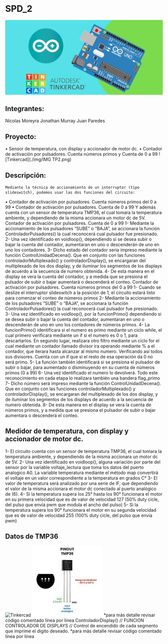 # SPD_2
![Tinkercad](./img/ArduinoTinkercad.jpg)

## Integrantes:
Nicolas Moreyra
Jonathan Murray
Juan Paredes

## Proyecto:
•	Sensor de temperatura, con display y accionador de motor dc.
•	Contador de activación por pulsadores. Cuenta números primos y Cuenta de 0 a 99
![Tinkercad](./img/IMG TP2.png)

## Descripción:
	Mediante la técnica de accionamiento de un interruptor (tipo slideswitch), podemos usar las dos funciones del circuito:
•	Contador de activación por pulsadores. Cuenta números primos del 0 a 99 
•	Contador de activación por pulsadores. Cuenta de 0 a 99
Y además cuenta con un sensor de temperatura TMP36, el cual tomara la temperatura ambiente, y dependiendo de la misma accionara un motor dc de 5V.
Contador de activación por pulsadores. Cuenta de 0 a 99
1-	Mediante la accionamiento de los pulsadores “SUBE” o “BAJA”, se accionara la función ControladorPulsadores() la cual reconocerá cual pulsador fue presionado. 
2-	Una vez identificado en voidloop(), dependiendo si se desea subir o bajar la cuenta del contador, aumentaran en uno o descenderán de uno en uno los contadores. 
3-	Dicho estado del contador seria impreso mediante la función ControlUnidadDecena(). Que en conjunto con las funciones controladorMultiplexado() y controladorDisplay(), se encargaran del multiplexado de los dos display, y de iluminar los segmentos de los displays de acuerdo a la secuencia de numero obtenida.
4-	De esta manera en el display se vera la cuenta del contador, y a medida que se presiona el pulsador de subir o bajar aumentará o descenderá el conteo.
Contador de activación por pulsadores. Cuenta números primos del 0 a 99 
1-	Cuando se deslize el interruptor slideswitch a la posición de 1, el circuito estará listo para comenzar el conteo de números primos
2-	Mediante la accionamiento de los pulsadores “SUBE” o “BAJA”, se accionara la función ControladorPulsadores() la cual reconocerá cual pulsador fue presionado. 
3-	Una vez identificado en voidloop(), por la funcionPrimo() dependiendo si se desea subir o bajar la cuenta del contador, aumentaran en uno o descenderán de uno en uno los contadores de números primos.
4-	La funcionPrimo() identificara si el numero es primo mediante un ciclo while, el cual primero verificara mediante un if si el numero es 0 o 1, para descartarlos. En segundo lugar, realizara otro filtro mediante un ciclo for el cual mediante un contador llamado divisor ira operando mediante % a el contador, que iterara hasta alcanzar al mismo numero. Verificando así todos sus divisores. Cuenta con un if que si el resto de esa operación da 0 no será primo.
5-	La función también identificará si se presiona el pulsador de subir o bajar, para aumentado o disminuyendo en su cuenta de números primos (0 a 99)
6-	Una vez identificado el numero lo devolverá. Todo este reconocimiento en cada etapa lo realizara también una bandera flag_primo
7-	Dicho número será impreso mediante la función ControlUnidadDecena(). Que en conjunto con las funciones controladorMultiplexado() y controladorDisplay(), se encargaran del multiplexado de los dos display, y de iluminar los segmentos de los displays de acuerdo a la secuencia de numero obtenida.
8-	De esta manera en el display se vera la cuenta de números primos, y a medida que se presiona el pulsador de subir o bajar aumentara o descenderá el conteo.

## Medidor de temperatura, con display y accionador de motor dc.
1-	El circuito cuenta con un sensor de temperatura TMP36, el cual tomara la temperatura ambiente, y dependiendo de la misma accionara un motor dc de 5V.
2-	Una vez identificado en voidloop(), alguna variación por parte del sensor por la variable voltaje_lectura que toma los datos del puerto analogico A0. La variable temperatura mediante el método map convertirá el voltaje en un valor correspondiente a la temperatura en grados C°
3-	El valor de temperatura será analizado por una serie de IF, que dependiendo el valor de la misma accionara el motor dc conectado al puerto analógico de (6).
4-	Si la temperatura supera los 25° hasta los 90° funcionara el motor en su primera velocidad que es de valor de velocidad 127 (50% duty cicle, del pulso que envía pwm que modula el ancho del pulso)
5-	Si la temperatura supera los 90° funcionara el motor en su segunda velocidad que es de valor de velocidad 255 (100% duty cicle, del pulso que envía pwm)
## Datos de TMP36
![Tinkercad](./img/datasheet1tmp.png) ![Tinkercad](./img/datasheet2tmp.jpg) 
*para más detalle revisar código comentado línea por linea
ControladorDisplay()
// FUNCION CONTROLADOR DE DISPLAYS
// Control de encendido de cada segmento que imprime el digito deseado.
*para más detalle revisar código comentado línea por linea
